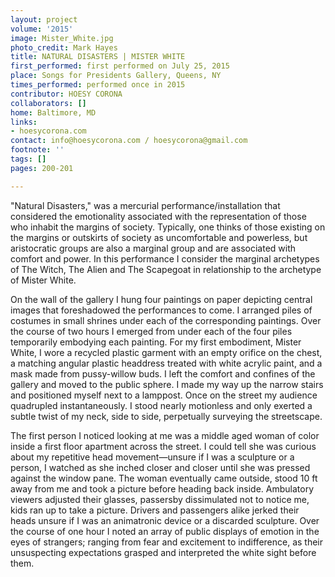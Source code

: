 ```yaml
---
layout: project
volume: '2015'
image: Mister_White.jpg
photo_credit: Mark Hayes
title: NATURAL DISASTERS | MISTER WHITE
first_performed: first performed on July 25, 2015
place: Songs for Presidents Gallery, Queens, NY
times_performed: performed once in 2015
contributor: HOESY CORONA
collaborators: []
home: Baltimore, MD
links:
- hoesycorona.com
contact: info@hoesycorona.com / hoesycorona@gmail.com
footnote: ''
tags: []
pages: 200-201

---
```


"Natural Disasters," was a mercurial performance/installation that considered the emotionality associated with the representation of those who inhabit the margins of society. Typically, one thinks of those existing on the margins or outskirts of society as uncomfortable and powerless, but aristocratic groups are also a marginal group and are associated with comfort and power. In this performance I consider the marginal archetypes of The Witch, The Alien and The Scapegoat in relationship to the archetype of Mister White.

On the wall of the gallery I hung four paintings on paper depicting central images that foreshadowed the performances to come. I arranged piles of costumes in small shrines under each of the corresponding paintings. Over the course of two hours I emerged from under each of the four piles temporarily embodying each painting. For my first embodiment, Mister White, I wore a recycled plastic garment with an empty orifice on the chest, a matching angular plastic headdress treated with white acrylic paint, and a mask made from pussy-willow buds. I left the comfort and confines of the gallery and moved to the public sphere. I made my way up the narrow stairs and positioned myself next to a lamppost. Once on the street my audience quadrupled instantaneously. I stood nearly motionless and only exerted a subtle twist of my neck, side to side, perpetually surveying the streetscape.

The first person I noticed looking at me was a middle aged woman of color inside a first floor apartment across the street. I could tell she was curious about my repetitive head movement—unsure if I was a sculpture or a person, I watched as she inched closer and closer until she was pressed against the window pane. The woman eventually came outside, stood 10 ft away from me and took a picture before heading back inside. Ambulatory viewers adjusted their glasses, passersby dissimulated not to notice me, kids ran up to take a picture. Drivers and passengers alike jerked their heads unsure if I was an animatronic device or a discarded sculpture. Over the course of one hour I noted an array of public displays of emotion in the eyes of strangers; ranging from fear and excitement to indifference, as their unsuspecting expectations grasped and interpreted the white sight before them.
